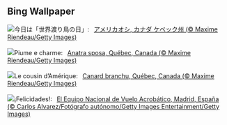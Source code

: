 ## Bing Wallpaper
![](https://www.bing.com/th?id=OHR.QuebecDuck_JA-JP7270367085_UHD.jpg&w=1000)今日は「世界渡り鳥の日」:&nbsp;&ensp;[アメリカオシ, カナダ ケベック州 (© Maxime Riendeau/Getty Images)](https://www.bing.com/th?id=OHR.QuebecDuck_JA-JP7270367085_UHD.jpg)
<br><br/>
![](https://www.bing.com/th?id=OHR.QuebecDuck_IT-IT4692189372_UHD.jpg&w=1000)Piume e charme:&nbsp;&ensp;[Anatra sposa, Québec, Canada (© Maxime Riendeau/Getty Images)](https://www.bing.com/th?id=OHR.QuebecDuck_IT-IT4692189372_UHD.jpg)
<br><br/>
![](https://www.bing.com/th?id=OHR.QuebecDuck_FR-FR4323551846_UHD.jpg&w=1000)Le cousin d’Amérique:&nbsp;&ensp;[Canard branchu, Québec, Canada (© Maxime Riendeau/Getty Images)](https://www.bing.com/th?id=OHR.QuebecDuck_FR-FR4323551846_UHD.jpg)
<br><br/>
![](https://www.bing.com/th?id=OHR.NationalDaySpain_ES-ES5367780660_UHD.jpg&w=1000)¡Felicidades!:&nbsp;&ensp;[El Equipo Nacional de Vuelo Acrobático, Madrid, España (© Carlos Alvarez/Fotógrafo autónomo/Getty Images Entertainment/Getty Images)](https://www.bing.com/th?id=OHR.NationalDaySpain_ES-ES5367780660_UHD.jpg)
<br><br/>
